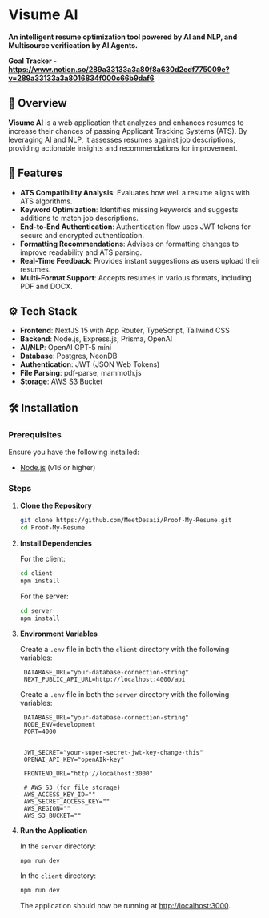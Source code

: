 # Visume AI

**An intelligent resume optimization tool powered by AI and NLP, and Multisource verification by AI Agents.**

**Goal Tracker - https://www.notion.so/289a33133a3a80f8a630d2edf775009e?v=289a33133a3a8016834f000c66b9daf6**

## 🚀 Overview

**Visume AI** is a web application that analyzes and enhances resumes to increase their chances of passing Applicant Tracking Systems (ATS). By leveraging AI and NLP, it assesses resumes against job descriptions, providing actionable insights and recommendations for improvement.

## 🧩 Features

- **ATS Compatibility Analysis**: Evaluates how well a resume aligns with ATS algorithms.
- **Keyword Optimization**: Identifies missing keywords and suggests additions to match job descriptions.
- **End-to-End Authentication**: Authentication flow uses JWT tokens for secure and encrypted authentication. 
- **Formatting Recommendations**: Advises on formatting changes to improve readability and ATS parsing.
- **Real-Time Feedback**: Provides instant suggestions as users upload their resumes.
- **Multi-Format Support**: Accepts resumes in various formats, including PDF and DOCX.

## ⚙️ Tech Stack

- **Frontend**: NextJS 15 with App Router, TypeScript, Tailwind CSS
- **Backend**: Node.js, Express.js, Prisma, OpenAI
- **AI/NLP**: OpenAI GPT-5 mini
- **Database**: Postgres, NeonDB
- **Authentication**: JWT (JSON Web Tokens)
- **File Parsing**: pdf-parse, mammoth.js
- **Storage**: AWS S3 Bucket
  
## 🛠️ Installation

### Prerequisites

Ensure you have the following installed:

- [Node.js](https://nodejs.org/) (v16 or higher)

### Steps

1. **Clone the Repository**

   ```bash
   git clone https://github.com/MeetDesaii/Proof-My-Resume.git
   cd Proof-My-Resume

2. **Install Dependencies**

   For the client:

   ```bash
   cd client
   npm install
   ```

   For the server:

   ```bash
   cd server
   npm install
   ```

3. **Environment Variables**

   Create a `.env` file in both the `client` directory with the following variables:

   ```env
    DATABASE_URL="your-database-connection-string"
    NEXT_PUBLIC_API_URL=http://localhost:4000/api
   ```
   
   Create a `.env` file in both the `server` directory with the following variables:
  
   ```env
    DATABASE_URL="your-database-connection-string"
    NODE_ENV=development
    PORT=4000
    
    
    JWT_SECRET="your-super-secret-jwt-key-change-this"
    OPENAI_API_KEY="openAIk-key"
    
    FRONTEND_URL="http://localhost:3000"
    
    # AWS S3 (for file storage)
    AWS_ACCESS_KEY_ID=""
    AWS_SECRET_ACCESS_KEY=""
    AWS_REGION=""
    AWS_S3_BUCKET=""
   ```

4. **Run the Application**

   In the `server` directory:

   ```bash
   npm run dev
   ```

   In the `client` directory:

   ```bash
   npm run dev
   ```

   The application should now be running at [http://localhost:3000](http://localhost:3000).
